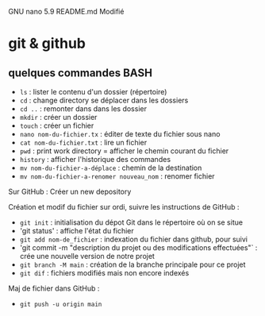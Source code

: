   GNU nano 5.9                                                       README.md                                                       Modifié  
# git & github
## quelques commandes BASH


 - `ls` : lister le contenu d'un dossier (répertoire)
 - `cd` : change directory se déplacer dans les dossiers
 - `cd ..` : remonter dans dans les dossier
 - `mkdir` : créer un dossier
 - `touch` : créer un fichier
 - `nano nom-du-fichier.tx` : éditer de texte du fichier sous nano
 - `cat nom-du-fichier.txt` : lire un fichier 
 - `pwd` : print work directory = afficher le chemin courant du fichier
 - `history` : afficher l'historique des commandes
 - `mv nom-du-fichier-a-déplace` : chemin de la destination
 - `mv nom-du-fichier-a-renomer nouveau_nom` : renomer fichier


Sur GitHub : Créer un new depository

Création et modif du fichier sur ordi, suivre les instructions de GitHub :
 - `git init` : initialisation du dépot Git dans le répertoire où on se situe
 - 'git status' : affiche l'état du fichier
 - `git add nom-de_fichier` : indexation du fichier dans github, pour suivi
 - 'git commit -m "description du projet ou des modifications effectuées"` : crée une nouvelle version de notre projet
 - `git branch -M main` : création de la branche principale pour ce projet
 - `git dif` : fichiers modifiés mais non encore indexés

Maj de fichier dans GitHub : 
 - `git push -u origin main`
